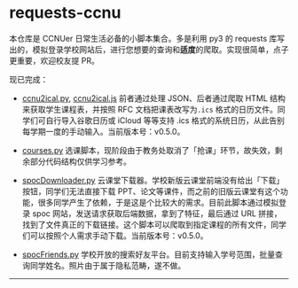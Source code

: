 # requests-ccnu
本仓库是 CCNUer 日常生活必备的小脚本集合。多是利用 py3 的 requests 库写出的，模拟登录学校网站后，进行您想要的查询和**适度**的爬取。实现很简单，点子更重要，欢迎校友提 PR。

现已完成：

* [ccnu2ical.py](https://github.com/wwyqianqian/requests-ccnu/blob/master/ccnu2ical.py), [ccnu2ical.js](https://github.com/wwyqianqian/requests-ccnu/blob/master/ccnu2ical.js) 前者通过处理 JSON、后者通过爬取 HTML 结构来获取学生课程表，并按照 RFC 文档把课表改写为```.ics``` 格式的日历文件。同学们可自行导入谷歌日历或 iCloud 等等支持 .ics 格式的系统日历，从此告别每学期一度的手动输入。当前版本号：v0.5.0。

  

* [courses.py](https://github.com/wwyqianqian/requests-ccnu/blob/master/courses.py) 选课脚本，现阶段由于教务处取消了「抢课」环节，故失效，剩余部分代码结构仅供学习参考。

  

* [spocDownloader.py](https://github.com/wwyqianqian/requests-ccnu/blob/master/spocDownloader.py) 云课堂下载器。学校新版云课堂前端没有给出「下载」按钮，同学们无法直接下载 PPT、论文等课件，而之前的旧版云课堂有这个功能，很多同学产生了依赖，于是这是个比较大的需求。目前此脚本通过模拟登录 spoc 网站，发送请求获取后端数据，拿到了特征，最后通过 URL 拼接，找到了文件真正的下载链接。这个脚本可以爬取到指定课程的所有文件，同学们可以按照个人需求手动下载。当前版本号：v0.5.0。

  

* [spocFriends.py](https://github.com/wwyqianqian/requests-ccnu/blob/master/spocFriends.py) 学校开放的搜索好友平台。目前支持输入学号范围，批量查询同学姓名。照片由于属于隐私范畴，遂不做。

---

